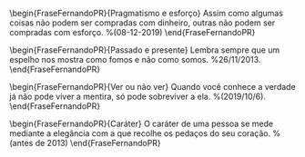 


\begin{FraseFernandoPR}{Pragmatismo e esforço}
Assim como algumas coisas não podem ser compradas com dinheiro, outras não podem ser compradas com esforço. %(08-12-2019)
\end{FraseFernandoPR}


\begin{FraseFernandoPR}{Passado e presente}
Lembra sempre que um espelho nos mostra como fomos e não como somos. %26/11/2013.
\end{FraseFernandoPR}

\begin{FraseFernandoPR}{Ver ou não ver}
Quando você conhece a verdade já não pode viver a mentira, só pode sobreviver a ela. %(2019/10/6). 
\end{FraseFernandoPR}

\begin{FraseFernandoPR}{Caráter}
O caráter de uma pessoa se mede mediante a elegância com a que recolhe os pedaços do seu coração. %(antes de 2013)
\end{FraseFernandoPR}





